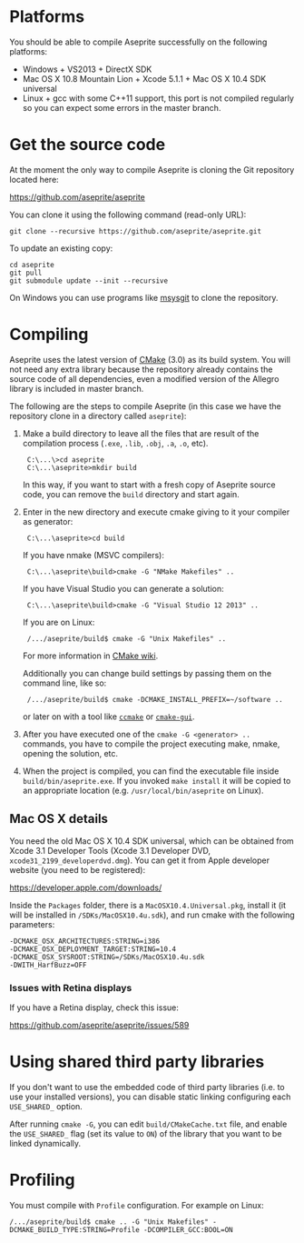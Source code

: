 # Platforms

You should be able to compile Aseprite successfully on the following
platforms:

* Windows + VS2013 + DirectX SDK
* Mac OS X 10.8 Mountain Lion + Xcode 5.1.1 + Mac OS X 10.4 SDK universal
* Linux + gcc with some C++11 support, this port is not compiled
  regularly so you can expect some errors in the master branch.

# Get the source code

At the moment the only way to compile Aseprite is cloning the Git
repository located here:

https://github.com/aseprite/aseprite

You can clone it using the following command (read-only URL):

    git clone --recursive https://github.com/aseprite/aseprite.git

To update an existing copy:

    cd aseprite
    git pull
    git submodule update --init --recursive

On Windows you can use programs like
[msysgit](http://msysgit.github.io/) to clone the repository.

# Compiling

Aseprite uses the latest version of [CMake](http://www.cmake.org/)
(3.0) as its build system. You will not need any extra library
because the repository already contains the source code of all
dependencies, even a modified version of the Allegro library is
included in master branch.

The following are the steps to compile Aseprite (in this case we have
the repository clone in a directory called `aseprite`):

1. Make a build directory to leave all the files that are result of
   the compilation process (`.exe`, `.lib`, `.obj`, `.a`, `.o`, etc).

        C:\...\>cd aseprite
        C:\...\aseprite>mkdir build

   In this way, if you want to start with a fresh copy of Aseprite
   source code, you can remove the `build` directory and start again.

2. Enter in the new directory and execute cmake giving to it
   your compiler as generator:

        C:\...\aseprite>cd build

   If you have nmake (MSVC compilers):

        C:\...\aseprite\build>cmake -G "NMake Makefiles" ..

   If you have Visual Studio you can generate a solution:

        C:\...\aseprite\build>cmake -G "Visual Studio 12 2013" ..

   If you are on Linux:

        /.../aseprite/build$ cmake -G "Unix Makefiles" ..

   For more information in [CMake wiki](http://www.vtk.org/Wiki/CMake_Generator_Specific_Information).

   Additionally you can change build settings by passing them on the
   command line, like so:

        /.../aseprite/build$ cmake -DCMAKE_INSTALL_PREFIX=~/software ..

   or later on with a tool like
   [`ccmake`](https://cmake.org/cmake/help/latest/manual/ccmake.1.html)
   or
   [`cmake-gui`](https://cmake.org/cmake/help/latest/manual/cmake-gui.1.html).

3. After you have executed one of the `cmake -G <generator> ..`
   commands, you have to compile the project executing make, nmake,
   opening the solution, etc.

4. When the project is compiled, you can find the executable file
   inside `build/bin/aseprite.exe`. If you invoked `make install` it
   will be copied to an appropriate location
   (e.g. `/usr/local/bin/aseprite` on Linux).

## Mac OS X details

You need the old Mac OS X 10.4 SDK universal, which can be obtained
from Xcode 3.1 Developer Tools (Xcode 3.1 Developer DVD,
`xcode31_2199_developerdvd.dmg`). You can get it from Apple developer
website (you need to be registered):

  https://developer.apple.com/downloads/

Inside the `Packages` folder, there is a `MacOSX10.4.Universal.pkg`,
install it (it will be installed in `/SDKs/MacOSX10.4u.sdk`), and run
cmake with the following parameters:

    -DCMAKE_OSX_ARCHITECTURES:STRING=i386
    -DCMAKE_OSX_DEPLOYMENT_TARGET:STRING=10.4
    -DCMAKE_OSX_SYSROOT:STRING=/SDKs/MacOSX10.4u.sdk
    -DWITH_HarfBuzz=OFF

### Issues with Retina displays

If you have a Retina display, check this issue:

  https://github.com/aseprite/aseprite/issues/589

# Using shared third party libraries

If you don't want to use the embedded code of third party libraries
(i.e. to use your installed versions), you can disable static linking
configuring each `USE_SHARED_` option.

After running `cmake -G`, you can edit `build/CMakeCache.txt` file,
and enable the `USE_SHARED_` flag (set its value to `ON`) of the
library that you want to be linked dynamically.

# Profiling

You must compile with `Profile` configuration. For example on Linux:

    /.../aseprite/build$ cmake .. -G "Unix Makefiles" -DCMAKE_BUILD_TYPE:STRING=Profile -DCOMPILER_GCC:BOOL=ON
